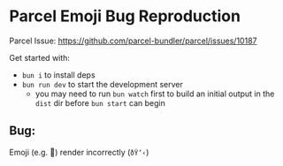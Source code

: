 # Parcel Emoji Bug Reproduction

Parcel Issue: https://github.com/parcel-bundler/parcel/issues/10187

Get started with:

- `bun i` to install deps
- `bun run dev` to start the development server
  - you may need to run `bun watch` first to build an initial output in the `dist` dir before `bun start` can begin


## Bug:

Emoji (e.g. 👋) render incorrectly (`ðŸ‘‹`)